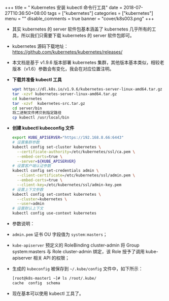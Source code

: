 +++
title = " Kubernetes 安装 kubectl 命令行工具"
date = 2018-07-27T10:36:50+08:00
tags = ["kubernetes"]
categories = ["kubernetes"]
menu = ""
disable_comments = true
banner = "cover/k8s003.png"
+++

- 其实 kubernetes 的 server 软件包基本涵盖了 kubernetes 几乎所有的工具，所以我们只需要下载 kubernetes 的 server 软件包即可。
- kubernetes 源码下载地址： <https://github.com/kubernetes/kubernetes/releases/>

- 本文档是基于 v1.9.6 版本部署 kubernetes 集群，其他版本基本类似，相较老版本（v1.6）参数会有变化，我会在对应位置注明。

- **下载并准备 kubectl 工具**
  
    ```bash
    wget https://dl.k8s.io/v1.9.6/kubernetes-server-linux-amd64.tar.gz
    tar -xzvf kubernetes-server-linux-amd64.tar.gz
    cd kubernetes
    tar -xzvf  kubernetes-src.tar.gz
    cd server/bin
    将二进制文件拷贝到指定路径
    cp kubectl /usr/local/bin
    ```

- **创建 kubectl kubeconfig 文件**
  
    ```bash
    export KUBE_APISERVER="https://192.168.8.66:6443"
    # 设置集群参数
    kubectl config set-cluster kubernetes \
      --certificate-authority=/etc/kubernetes/ssl/ca.pem \
      --embed-certs=true \
      --server=${KUBE_APISERVER}
    # 设置客户端认证参数
    kubectl config set-credentials admin \
      --client-certificate=/etc/kubernetes/ssl/admin.pem \
      --embed-certs=true \
      --client-key=/etc/kubernetes/ssl/admin-key.pem
    # 设置上下文参数
    kubectl config set-context kubernetes \
      --cluster=kubernetes \
      --user=admin
    # 设置默认上下文
    kubectl config use-context kubernetes
    ```
- 参数说明：
- `admin.pem` 证书 OU 字段值为 `system:masters`；
- `kube-apiserver` 预定义的 RoleBinding cluster-admin 将 Group system:masters 与 Role cluster-admin 绑定，该 Role 授予了调用 kube-apiserver 相关 API 的权限；
- 生成的 `kubeconfig` 被保存到 `~/.kube/config` 文件中，如下所示：
  
    ```bash
    [root@k8s-master1 ~]# ls /root/.kube/
    cache  config  schema
    ```
    
- 现在基本可以使用 kubectl 工具了。
